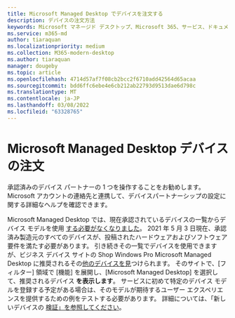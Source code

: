 ```yaml
---
title: Microsoft Managed Desktop でデバイスを注文する
description: デバイスの注文方法
keywords: Microsoft マネージド デスクトップ、Microsoft 365、サービス、ドキュメント
ms.service: m365-md
author: tiaraquan
ms.localizationpriority: medium
ms.collection: M365-modern-desktop
ms.author: tiaraquan
manager: dougeby
ms.topic: article
ms.openlocfilehash: 4714d57af7f08cb2bcc2f6710add42564d65acaa
ms.sourcegitcommit: bdd6ffc6ebe4e6cb212ab22793d9513dae6d798c
ms.translationtype: MT
ms.contentlocale: ja-JP
ms.lasthandoff: 03/08/2022
ms.locfileid: "63328765"
---
```

# <a name="order-microsoft-managed-desktop-devices"></a>Microsoft Managed Desktop デバイスの注文

承認済みのデバイス パートナーの 1 つを操作することをお勧めします。 Microsoft アカウントの連絡先と連携して、デバイスパートナーシップの設定に関する詳細なヘルプを確認できます。

Microsoft Managed Desktop では、現在承認されているデバイスの一覧からデバイス モデルを使用 [する必要がなくなりました](../service-description/device-list.md)。 2021 年 5 月 3 日現在、承認済み製造元のすべてのデバイスが、投稿されたハードウェアおよびソフトウェア要件を満たす必要があります。 引き続きその一覧でデバイスを使用できますが、ビジネス デバイス サイトの Shop Windows Pro Microsoft Managed Desktop に推奨されるその[他のデバイスを見](https://www.microsoft.com/windows/business/devices)つけられます。 そのサイトで、[フィルター] 領域で [機能]  を展開し、[Microsoft Managed Desktop] を選択して、推奨されるデバイス **を表示します**。 サービスに初めて特定のデバイス モデルを登録する予定がある場合は、そのモデルが期待するユーザー エクスペリエンスを提供するための例をテストする必要があります。 詳細については、「新しいデバイスの [検証」を参照してください](../get-started/validate-device.md)。
